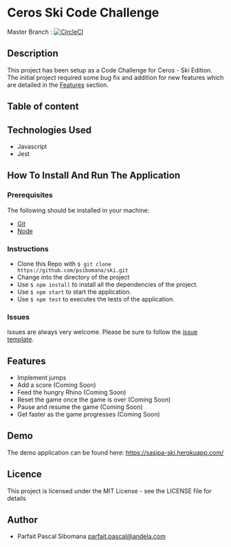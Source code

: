 # Ceros Ski Code Challenge
Master Branch :
[![CircleCI](https://circleci.com/gh/psibomana/ski.svg?style=svg)](https://circleci.com/gh/psibomana/ski)

## Description
This project has been setup as a Code Challenge for Ceros - Ski Edition.
The initial project required some bug fix and addition for new features which are detailed in the [Features](#feature) section.

## Table of content


## Technologies Used
- Javascript
- Jest


## How To Install And Run The Application

### Prerequisites
The following should be installed in your machine:

- [Git](https://git-scm.com/downloads)
- [Node](https://nodejs.org/en/download)

### Instructions

* Clone this Repo with `$ git clone https://github.com/psibomana/ski.git`
* Change into the directory of the project
* Use `$ npm install` to install all the dependencies of the project.
* Use `$ npm start` to start the application.
* Use `$ npm test` to executes the tests of the application.


### Issues
Issues are always very welcome. Please be sure to follow the [issue template](https://github.com/psibomana/ski/issues/new).


## Features

* Implement jumps
* Add a score (Coming Soon)
* Feed the hungry Rhino (Coming Soon)
* Reset the game once the game is over (Coming Soon)
* Pause and resume the game (Coming Soon)
* Get faster as the game progresses (Coming Soon)


## Demo
The demo application can be found here: https://sasipa-ski.herokuapp.com/


## Licence
This project is licensed under the MIT License - see the LICENSE file for details


## Author
* Parfait Pascal Sibomana <parfait.pascal@andela.com>
